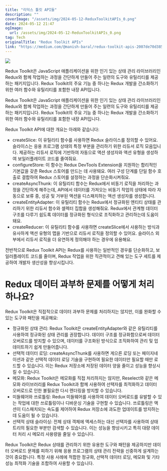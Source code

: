 ```yaml
---
title: "리덕스 툴킷 API들"
description: ""
coverImage: "/assets/img/2024-05-12-ReduxToolkitAPIs_0.png"
date: 2024-05-12 21:47
ogImage: 
  url: /assets/img/2024-05-12-ReduxToolkitAPIs_0.png
tag: Tech
originalTitle: "Redux Toolkit APIs"
link: "https://medium.com/@manish-baral/redux-toolkit-apis-2007de70d385"
---
```



<img src="/assets/img/2024-05-12-ReduxToolkitAPIs_0.png" />

Redux Toolkit은 JavaScript 애플리케이션을 위한 인기 있는 상태 관리 라이브러리인 Redux와 함께 작업하는 과정을 간단하게 만들어 주는 일련의 도구와 유틸리티를 제공하는 패키지입니다. Redux Toolkit의 주요 기능 중 하나는 Redux 개발을 간소화하기 위한 여러 함수와 유틸리티를 포함한 내장 API입니다.

Redux Toolkit은 JavaScript 애플리케이션을 위한 인기 있는 상태 관리 라이브러리인 Redux와 함께 작업하는 과정을 간단하게 만들어 주는 일련의 도구와 유틸리티를 제공하는 패키지입니다. Redux Toolkit의 주요 기능 중 하나는 Redux 개발을 간소화하기 위한 여러 함수와 유틸리티를 포함한 내장 API입니다.

Redux Toolkit API에 대한 개요는 아래와 같습니다:



- createSlice: 이 유틸리티 함수를 사용하면 Redux 슬라이스를 정의할 수 있어요. 슬라이스는 응용 프로그램 상태의 특정 부분을 관리하기 위한 리듀서 로직 모음입니다. 제공하는 리듀서 로직에 기반하여 자동으로 액션 생성자와 액션 유형을 생성하여 보일러플레이트 코드를 줄여줘요.
- configureStore: 이 함수는 Redux DevTools Extension을 지원하는 합리적인 기본값을 갖춘 Redux 스토어를 만드는 데 사용돼요. 여러 구성 단계를 단일 함수 호출로 결합하여 Redux 스토어를 설정하는 과정을 단순화시켜줘요.
- createAsyncThunk: 이 유틸리티 함수는 Redux에서 비동기 로직을 처리하는 과정을 간단하게 해주는데, API에서 데이터를 가져오는 비동기 작업의 상태에 따라 자동으로 보류 중, 성공 및 거부된 액션을 디스패치하는 액션 생성자를 생성합니다.
- createEntityAdapter: 이 유틸리티 함수는 Redux에서 정규화된 엔티티 상태를 관리하기 위한 리듀서 함수와 셀렉터 집합을 생성해줘요. Redux에서 관계형 데이터 구조를 다루기 쉽도록 데이터를 정규화된 형식으로 조직화하고 관리하는데 도움이 돼요.
- createReducer: 이 유틸리티 함수를 사용하면 createSlice에서 사용하는 방식과 유사하게 액션 유형의 맵을 기반으로 리듀서 로직을 정의할 수 있어요. 슬라이스 외부에서 리듀서 로직을 더 유연하게 정의해야 하는 경우에 유용해요.

전반적으로 Redux Toolkit API는 Redux를 사용하는 일반적인 경우를 단순화하고, 보일러플레이트 코드를 줄이며, Redux 작업을 위한 직관적이고 견해 있는 도구 세트를 제공하여 개발자 생산성을 향상시킵니다.

# Redux 데이터 과부하 문제를 어떻게 처리하나요?

Redux Toolkit은 직접적으로 데이터 과부하 문제를 처리하지는 않지만, 이를 완화할 수 있는 도구와 패턴을 제공해요:



- 정규화된 상태 관리: Redux Toolkit은 createEntityAdapter와 같은 유틸리티를 사용하여 정규화된 상태 관리를 권장합니다. 데이터 구조를 정규화함으로써 데이터 오버로드를 방지할 수 있으며, 데이터를 구조화된 방식으로 조직화하여 관리 및 업데이트하기 쉽게 만들어줍니다.
- 선택적 데이터 로딩: createAsyncThunk를 사용하면 게으른 로딩 또는 페이지네이션과 같은 선택적 데이터 로딩 기술을 구현하여 필요한 데이터만 필요할 때만 로드할 수 있습니다. 이는 Redux 저장소에 저장된 데이터 양을 줄이고 성능을 향상시킬 수 있습니다.
- 메모화: Redux Toolkit은 메모화를 직접 처리하지는 않지만, Reselect와 같은 메모화 라이브러리를 Redux Toolkit과 함께 사용하여 선택자를 최적화하고 데이터 오버로드로 인한 불필요한 다시 렌더링을 방지할 수 있습니다.
- 미들웨어와 쓰로틀링: Redux 미들웨어를 사용하여 데이터 오버로드를 유발할 수 있는 작업에 대한 쓰로틀링이나 디바운싱 기술을 구현할 수 있습니다. 쓰로틀링은 액션이 디스패치되는 속도를 제어하여 Redux 저장소에 과도한 업데이트를 방지하는 데 도움이 될 수 있습니다.
- 선택적 상태 슬라이싱: 전체 상태 객체에 액세스하는 대신 선택자를 사용하여 상태 트리의 필요한 부분만 검색할 수 있습니다. 이는 성능을 향상시키고 특히 대량 데이터 처리 시 메모리 사용량을 줄일 수 있습니다.

Redux Toolkit은 Redux 상태를 관리하기 위한 유용한 도구와 패턴을 제공하지만 데이터 오버로드 문제를 피하기 위해 응용 프로그램의 상태 관리 전략을 신중하게 설계하는 것이 중요합니다. 특정 사용 사례에 적합한 정규화, 선택적 데이터 로딩, 메모화 및 기타 성능 최적화 기술을 조합하여 사용할 수 있습니다.